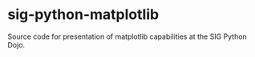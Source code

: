 # sig-python-matplotlib
Source code for presentation of matplotlib capabilities at the SIG Python Dojo.
